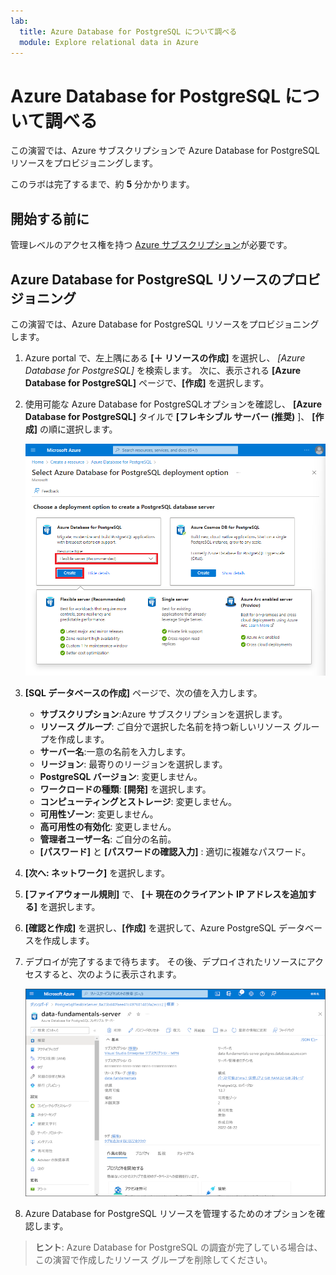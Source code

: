 ```yaml
---
lab:
  title: Azure Database for PostgreSQL について調べる
  module: Explore relational data in Azure
---
```


# Azure Database for PostgreSQL について調べる

この演習では、Azure サブスクリプションで Azure Database for PostgreSQL リソースをプロビジョニングします。

このラボは完了するまで、約 **5** 分かかります。

## 開始する前に

管理レベルのアクセス権を持つ [Azure サブスクリプション](https://azure.microsoft.com/free)が必要です。

## Azure Database for PostgreSQL リソースのプロビジョニング

この演習では、Azure Database for PostgreSQL リソースをプロビジョニングします。

1. Azure portal で、左上隅にある **[&#65291; リソースの作成]** を選択し、 *[Azure Database for PostgreSQL]* を検索します。 次に、表示される **[Azure Database for PostgreSQL]** ページで、**[作成]** を選択します。

1. 使用可能な Azure Database for PostgreSQLオプションを確認し、 **[Azure Database for PostgreSQL]** タイルで **[フレキシブル サーバー (推奨)** ]、 **[作成]** の順に選択します。

    ![Azure Database for PostgreSQL デプロイ オプションのスクリーンショット](images/postgresql-options.png)

1. **[SQL データベースの作成]** ページで、次の値を入力します。
    - **サブスクリプション**:Azure サブスクリプションを選択します。
    - **リソース グループ**: ご自分で選択した名前を持つ新しいリソース グループを作成します。
    - **サーバー名**:一意の名前を入力します。
    - **リージョン**: 最寄りのリージョンを選択します。
    - **PostgreSQL バージョン**: 変更しません。
    - **ワークロードの種類**: **[開発]** を選択します。
    - **コンピューティングとストレージ**: 変更しません。
    - **可用性ゾーン**: 変更しません。
    - **高可用性の有効化**: 変更しません。
    - **管理者ユーザー名**: ご自分の名前。
    - **[パスワード]** と **[パスワードの確認入力]** : 適切に複雑なパスワード。

1. **[次へ: ネットワーク]** を選択します。

1. **[ファイアウォール規則]** で、 **[&#65291; 現在のクライアント IP アドレスを追加する]** を選択します。

1. **[確認と作成]** を選択し、**[作成]** を選択して、Azure PostgreSQL データベースを作成します。

1. デプロイが完了するまで待ちます。 その後、デプロイされたリソースにアクセスすると、次のように表示されます。

    ![[Azure Database for PostgreSQL] ページが表示されている Azure portal のスクリーンショット。](images/postgresql-portal.png)

1. Azure Database for PostgreSQL リソースを管理するためのオプションを確認します。

> **ヒント**: Azure Database for PostgreSQL の調査が完了している場合は、この演習で作成したリソース グループを削除してください。
